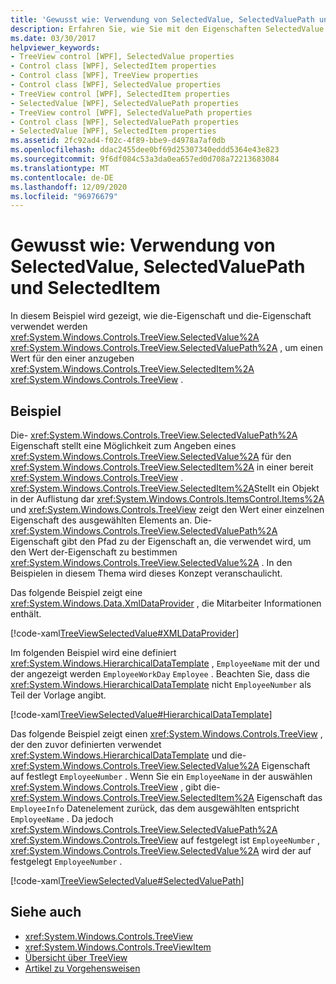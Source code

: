 ```yaml
---
title: 'Gewusst wie: Verwendung von SelectedValue, SelectedValuePath und SelectedItem'
description: Erfahren Sie, wie Sie mit den Eigenschaften SelectedValue und SelectedValuePath einen Wert für das SelectedItem-Element einer Windows Presentation Foundation TreeView angeben.
ms.date: 03/30/2017
helpviewer_keywords:
- TreeView control [WPF], SelectedValue properties
- Control class [WPF], SelectedItem properties
- Control class [WPF], TreeView properties
- Control class [WPF], SelectedValue properties
- TreeView control [WPF], SelectedItem properties
- SelectedValue [WPF], SelectedValuePath properties
- TreeView control [WPF], SelectedValuePath properties
- Control class [WPF], SelectedValuePath properties
- SelectedValue [WPF], SelectedItem properties
ms.assetid: 2fc92ad4-f02c-4f89-bbe9-d4978a7af0db
ms.openlocfilehash: ddac2455dee0bf69d25307340eddd5364e43e823
ms.sourcegitcommit: 9f6df084c53a3da0ea657ed0d708a72213683084
ms.translationtype: MT
ms.contentlocale: de-DE
ms.lasthandoff: 12/09/2020
ms.locfileid: "96976679"
---
```

# <a name="how-to-use-selectedvalue-selectedvaluepath-and-selecteditem"></a>Gewusst wie: Verwendung von SelectedValue, SelectedValuePath und SelectedItem
In diesem Beispiel wird gezeigt, wie die-Eigenschaft und die-Eigenschaft verwendet werden <xref:System.Windows.Controls.TreeView.SelectedValue%2A> <xref:System.Windows.Controls.TreeView.SelectedValuePath%2A> , um einen Wert für den einer anzugeben <xref:System.Windows.Controls.TreeView.SelectedItem%2A> <xref:System.Windows.Controls.TreeView> .  
  
## <a name="example"></a>Beispiel  
 Die- <xref:System.Windows.Controls.TreeView.SelectedValuePath%2A> Eigenschaft stellt eine Möglichkeit zum Angeben eines <xref:System.Windows.Controls.TreeView.SelectedValue%2A> für den <xref:System.Windows.Controls.TreeView.SelectedItem%2A> in einer bereit <xref:System.Windows.Controls.TreeView> . <xref:System.Windows.Controls.TreeView.SelectedItem%2A>Stellt ein Objekt in der Auflistung dar <xref:System.Windows.Controls.ItemsControl.Items%2A> und <xref:System.Windows.Controls.TreeView> zeigt den Wert einer einzelnen Eigenschaft des ausgewählten Elements an. Die- <xref:System.Windows.Controls.TreeView.SelectedValuePath%2A> Eigenschaft gibt den Pfad zu der Eigenschaft an, die verwendet wird, um den Wert der-Eigenschaft zu bestimmen <xref:System.Windows.Controls.TreeView.SelectedValue%2A> . In den Beispielen in diesem Thema wird dieses Konzept veranschaulicht.  
  
 Das folgende Beispiel zeigt eine <xref:System.Windows.Data.XmlDataProvider> , die Mitarbeiter Informationen enthält.  
  
 [!code-xaml[TreeViewSelectedValue#XMLDataProvider](~/samples/snippets/csharp/VS_Snippets_Wpf/TreeViewSelectedValue/CS/Window1.xaml#xmldataprovider)]  
  
 Im folgenden Beispiel wird eine definiert <xref:System.Windows.HierarchicalDataTemplate> , `EmployeeName` mit der und der angezeigt werden `EmployeeWorkDay` `Employee` . Beachten Sie, dass die <xref:System.Windows.HierarchicalDataTemplate> nicht `EmployeeNumber` als Teil der Vorlage angibt.  
  
 [!code-xaml[TreeViewSelectedValue#HierarchicalDataTemplate](~/samples/snippets/csharp/VS_Snippets_Wpf/TreeViewSelectedValue/CS/Window1.xaml#hierarchicaldatatemplate)]  
  
 Das folgende Beispiel zeigt einen <xref:System.Windows.Controls.TreeView> , der den zuvor definierten verwendet <xref:System.Windows.HierarchicalDataTemplate> und die- <xref:System.Windows.Controls.TreeView.SelectedValue%2A> Eigenschaft auf festlegt `EmployeeNumber` . Wenn Sie ein `EmployeeName` in der auswählen <xref:System.Windows.Controls.TreeView> , gibt die- <xref:System.Windows.Controls.TreeView.SelectedItem%2A> Eigenschaft das `EmployeeInfo` Datenelement zurück, das dem ausgewählten entspricht `EmployeeName` . Da jedoch <xref:System.Windows.Controls.TreeView.SelectedValuePath%2A> <xref:System.Windows.Controls.TreeView> auf festgelegt ist `EmployeeNumber` , <xref:System.Windows.Controls.TreeView.SelectedValue%2A> wird der auf festgelegt `EmployeeNumber` .  
  
 [!code-xaml[TreeViewSelectedValue#SelectedValuePath](~/samples/snippets/csharp/VS_Snippets_Wpf/TreeViewSelectedValue/CS/Window1.xaml#selectedvaluepath)]  
  
## <a name="see-also"></a>Siehe auch

- <xref:System.Windows.Controls.TreeView>
- <xref:System.Windows.Controls.TreeViewItem>
- [Übersicht über TreeView](treeview-overview.md)
- [Artikel zu Vorgehensweisen](treeview-how-to-topics.md)

